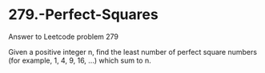 # 279.-Perfect-Squares
Answer to Leetcode problem 279

Given a positive integer n, find the least number of perfect square numbers (for example, 1, 4, 9, 16, ...) which sum to n.
